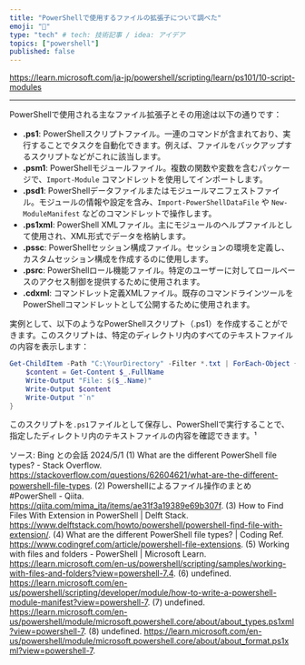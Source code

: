 ```yaml
---
title: "PowerShellで使用するファイルの拡張子について調べた"
emoji: "👸"
type: "tech" # tech: 技術記事 / idea: アイデア
topics: ["powershell"]
published: false
---
```


https://learn.microsoft.com/ja-jp/powershell/scripting/learn/ps101/10-script-modules

-----

PowerShellで使用される主なファイル拡張子とその用途は以下の通りです：

- **.ps1**: PowerShellスクリプトファイル。一連のコマンドが含まれており、実行することでタスクを自動化できます。例えば、ファイルをバックアップするスクリプトなどがこれに該当します。
- **.psm1**: PowerShellモジュールファイル。複数の関数や変数を含むパッケージで、`Import-Module` コマンドレットを使用してインポートします。
- **.psd1**: PowerShellデータファイルまたはモジュールマニフェストファイル。モジュールの情報や設定を含み、`Import-PowerShellDataFile` や `New-ModuleManifest` などのコマンドレットで操作します。
- **.ps1xml**: PowerShell XMLファイル。主にモジュールのヘルプファイルとして使用され、XML形式でデータを格納します。
- **.pssc**: PowerShellセッション構成ファイル。セッションの環境を定義し、カスタムセッション構成を作成するのに使用します。
- **.psrc**: PowerShellロール機能ファイル。特定のユーザーに対してロールベースのアクセス制御を提供するために使用されます。
- **.cdxml**: コマンドレット定義XMLファイル。既存のコマンドラインツールをPowerShellコマンドレットとして公開するために使用されます。

実例として、以下のようなPowerShellスクリプト（.ps1）を作成することができます。このスクリプトは、特定のディレクトリ内のすべてのテキストファイルの内容を表示します：

```powershell
Get-ChildItem -Path "C:\YourDirectory" -Filter *.txt | ForEach-Object {
    $content = Get-Content $_.FullName
    Write-Output "File: $($_.Name)"
    Write-Output $content
    Write-Output "`n"
}
```

このスクリプトを`.ps1`ファイルとして保存し、PowerShellで実行することで、指定したディレクトリ内のテキストファイルの内容を確認できます。¹

ソース: Bing との会話 2024/5/1
(1) What are the different PowerShell file types? - Stack Overflow. https://stackoverflow.com/questions/62604621/what-are-the-different-powershell-file-types.
(2) Powershellによるファイル操作のまとめ #PowerShell - Qiita. https://qiita.com/mima_ita/items/ae31f3a19389e69b307f.
(3) How to Find Files With Extension in PowerShell | Delft Stack. https://www.delftstack.com/howto/powershell/powershell-find-file-with-extension/.
(4) What are the different PowerShell file types? | Coding Ref. https://www.codingref.com/article/powershell-file-extensions.
(5) Working with files and folders - PowerShell | Microsoft Learn. https://learn.microsoft.com/en-us/powershell/scripting/samples/working-with-files-and-folders?view=powershell-7.4.
(6) undefined. https://learn.microsoft.com/en-us/powershell/scripting/developer/module/how-to-write-a-powershell-module-manifest?view=powershell-7.
(7) undefined. https://learn.microsoft.com/en-us/powershell/module/microsoft.powershell.core/about/about_types.ps1xml?view=powershell-7.
(8) undefined. https://learn.microsoft.com/en-us/powershell/module/microsoft.powershell.core/about/about_format.ps1xml?view=powershell-7.